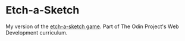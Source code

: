 # Etch-a-Sketch
My version of the [etch-a-sketch game](https://heyitsdiego.github.io/etch-a-sketch/). Part of The Odin Project's Web Development curriculum.